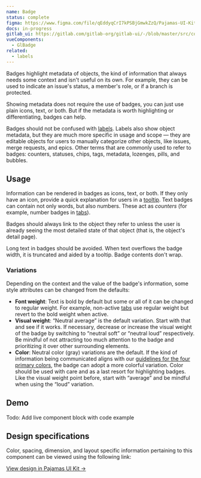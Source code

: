 ```yaml
---
name: Badge
status: complete
figma: https://www.figma.com/file/qEddyqCrI7kPSBjGmwkZzQ/Pajamas-UI-Kit?node-id=425%3A3
docs: in-progress
gitlab_ui: https://gitlab.com/gitlab-org/gitlab-ui/-/blob/master/src/components/base/badge
vueComponents:
  - GlBadge
related:
  - labels
---
```


Badges highlight metadata of objects, the kind of information that always needs some context and isn't useful on its own. For example, they can be used to indicate an issue's status, a member's role, or if a branch is protected.

Showing metadata does not require the use of badges, you can just use plain icons, text, or both. But if the metadata is worth highlighting or differentiating, badges can help.

Badges should not be confused with [labels](/components/labels). Labels also show object metadata, but they are much more specific in usage and scope — they are editable objects for users to manually categorize other objects, like issues, merge requests, and epics.  Other terms that are commonly used to refer to badges: counters, statuses, chips, tags, metadata, lozenges, pills, and bubbles.

## Usage

Information can be rendered in badges as icons, text, or both. If they only have an icon, provide a quick explanation for users in a [tooltip](/components/tooltip). Text badges can contain not only words, but also numbers. These act as _counters_ (for example, number badges in [tabs](/components/tabs)).

Badges should always link to the object they refer to unless the user is already seeing the most detailed state of that object (that is, the object's detail page).

Long text in badges should be avoided. When text overflows the badge width, it is truncated and aided by a tooltip. Badge contents don't wrap.

### Variations

Depending on the context and the value of the badge's information, some style attributes can be changed from the defaults:
- **Font weight**: Text is bold by default but some or all of it can be changed to regular weight. For example, non-active [tabs](/components/tabs) use regular weight but revert to the bold weight when active.
- **Visual weight**: “Neutral average” is the default variation. Start with that and see if it works. If necessary, decrease or increase the visual weight of the badge by switching to “neutral soft” or “neutral loud” respectively. Be mindful of not attracting too much attention to the badge and prioritizing it over other surrounding elements.
- **Color**: Neutral color (gray) variations are the default. If the kind of information being communicated aligns with our [guidelines for the four primary colors](/foundations/colors), the badge can adopt a more colorful variation. Color should be used with care and as a last resort for highlighting badges. Like the visual weight point before, start with “average” and be mindful when using the “loud” variation.

## Demo

Todo: Add live component block with code example

## Design specifications

Color, spacing, dimension, and layout specific information pertaining to this component can be viewed using the following link:

[View design in Pajamas UI Kit →](https://www.figma.com/file/qEddyqCrI7kPSBjGmwkZzQ/Globals-beta?node-id=1659%3A119)
